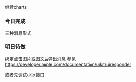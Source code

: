 继续charts

### 今日完成
三种消息形式

### 明日待做
绑定点击图片或图文后弹出消息
参见<https://developer.apple.com/documentation/uikit/uiresponder>

或者先调试小冰接口